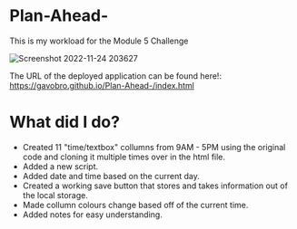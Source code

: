 # Plan-Ahead-
This is my workload for the Module 5 Challenge

![Screenshot 2022-11-24 203627](https://user-images.githubusercontent.com/113049201/203878601-080019ce-480a-48d6-8dd3-500f2a6fbcdb.png)

The URL of the deployed application can be found here!: 
https://gavobro.github.io/Plan-Ahead-/index.html

# What did I do?
- Created 11 "time/textbox" collumns from 9AM - 5PM using the original code and cloning it multiple times over in the html file.
- Added a new script.
- Added date and time based on the current day.
- Created a working save button that stores and takes information out of the local storage.
- Made collumn colours change based off of the current time.
- Added notes for easy understanding.
